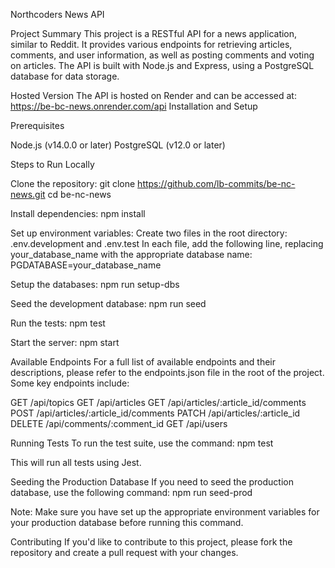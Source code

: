 Northcoders News API

Project Summary
This project is a RESTful API for a news application, similar to Reddit. It provides various endpoints for retrieving articles, comments, and user information, as well as posting comments and voting on articles. The API is built with Node.js and Express, using a PostgreSQL database for data storage.

Hosted Version
The API is hosted on Render and can be accessed at: https://be-bc-news.onrender.com/api
Installation and Setup

Prerequisites

Node.js (v14.0.0 or later)
PostgreSQL (v12.0 or later)

Steps to Run Locally

Clone the repository:
git clone https://github.com/lb-commits/be-nc-news.git
cd be-nc-news

Install dependencies:
npm install

Set up environment variables:
Create two files in the root directory: .env.development and .env.test
In each file, add the following line, replacing your_database_name with the appropriate database name:
PGDATABASE=your_database_name

Setup the databases:
npm run setup-dbs

Seed the development database:
npm run seed

Run the tests:
npm test

Start the server:
npm start

Available Endpoints
For a full list of available endpoints and their descriptions, please refer to the endpoints.json file in the root of the project.
Some key endpoints include:

GET /api/topics
GET /api/articles
GET /api/articles/:article_id/comments
POST /api/articles/:article_id/comments
PATCH /api/articles/:article_id
DELETE /api/comments/:comment_id
GET /api/users

Running Tests
To run the test suite, use the command:
npm test

This will run all tests using Jest.

Seeding the Production Database
If you need to seed the production database, use the following command:
npm run seed-prod

Note: Make sure you have set up the appropriate environment variables for your production database before running this command.

Contributing
If you'd like to contribute to this project, please fork the repository and create a pull request with your changes.

